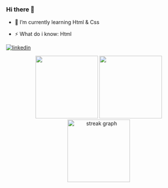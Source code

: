 ### Hi there 👋
- 🌱 I’m currently learning Html & Css
<!-- - 📫 How to reach me:linkedin.com/in/yusuf-emre-k-150658145/ -->
- ⚡ What do i know: Html


[![linkedin](https://img.shields.io/badge/Linkedin-000000?style=for-the-badge&logo=Linkedin&logoColor=white)](https://www.linkedin.com/in/yusuf-emre-k-150658145/)

<div align="center">
  <img src="https://github-readme-stats.vercel.app/api?username=helloimzeus&theme=dracula&show_icons=true&count_private=true&hide_border=true"  height="170" />  
  <img src="https://github-readme-stats.vercel.app/api/top-langs/?username=helloimzeus&theme=dracula&hide_border=true&layout=compact"  height="170"  />
  <img src="https://streak-stats.demolab.com?user=helloimzeus&locale=en&mode=daily&theme=dracula&hide_border=true&border_radius=5" height="170" alt="streak graph"  />
</div>
